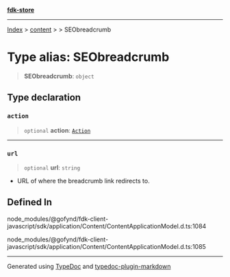 [**fdk-store**](../../../README.md)
***

[Index](../../../API.md) > [content](../../README.md) > [<internal>](../README.md) > SEObreadcrumb

# Type alias: SEObreadcrumb

> **SEObreadcrumb**: `object`

## Type declaration

### `action`

> `optional` **action**: [`Action`](type-alias.Action.md)

***

### `url`

> `optional` **url**: `string`

- URL of where the breadcrumb link redirects to.

## Defined In

node\_modules/@gofynd/fdk-client-javascript/sdk/application/Content/ContentApplicationModel.d.ts:1084

node\_modules/@gofynd/fdk-client-javascript/sdk/application/Content/ContentApplicationModel.d.ts:1085

***
Generated using [TypeDoc](https://typedoc.org/) and [typedoc-plugin-markdown](https://www.npmjs.com/package/typedoc-plugin-markdown)
